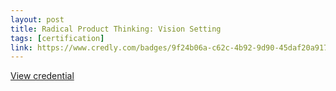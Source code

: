 ```yaml
---
layout: post
title: Radical Product Thinking: Vision Setting
tags: [certification]
link: https://www.credly.com/badges/9f24b06a-c62c-4b92-9d90-45daf20a9172/public_url
---
```


<a href="https://www.credly.com/badges/9f24b06a-c62c-4b92-9d90-45daf20a9172/public_url" target="_blank">View credential</a>